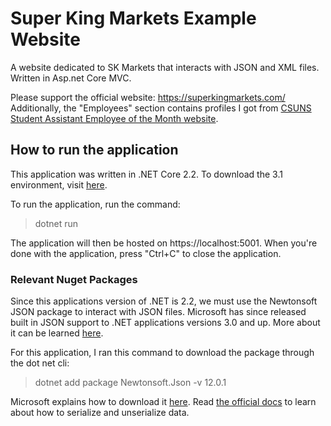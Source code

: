 # Super King Markets Example Website
A website dedicated to SK Markets that interacts with JSON and XML files. Written in Asp.net Core MVC.

Please support the official website: https://superkingmarkets.com/
Additionally, the "Employees" section contains profiles I got from [CSUNS Student Assistant Employee of the Month website](https://www.csun.edu/usu/student-assistant-employee-month).

## How to run the application
This application was written in .NET Core 2.2. To download the 3.1 environment, visit [here](https://dotnet.microsoft.com/download/dotnet-core/3.1).

To run the application, run the command:
> dotnet run 

The application will then be hosted on https://localhost:5001. 
When you're done with the application, press "Ctrl+C" to close the application.

### Relevant Nuget Packages
Since this applications version of .NET is 2.2, we must use the Newtonsoft JSON package to interact with JSON files.
Microsoft has since released built in JSON support to .NET applications versions 3.0 and up. 
More about it can be learned [here](https://docs.microsoft.com/en-us/dotnet/core/whats-new/dotnet-core-3-0#fast-built-in-json-support).

For this application, I ran this command to download the package through the dot net cli:  
> dotnet add package Newtonsoft.Json -v 12.0.1

Microsoft explains how to download it [here](https://docs.microsoft.com/en-us/nuget/consume-packages/install-use-packages-dotnet-cli).
Read [the official docs](https://www.newtonsoft.com/json/help/html/SerializeObject.htm) to learn about how to serialize and unserialize data.